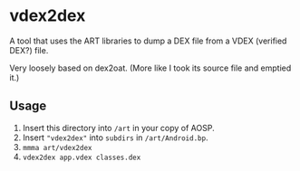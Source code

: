 # vdex2dex

A tool that uses the ART libraries to dump a DEX file from a VDEX (verified DEX?) file.

Very loosely based on dex2oat. (More like I took its source file and emptied it.)

## Usage

1. Insert this directory into `/art` in your copy of AOSP.
2. Insert `"vdex2dex"` into `subdirs` in `/art/Android.bp`.
3. `mmma art/vdex2dex`
4. `vdex2dex app.vdex classes.dex`
